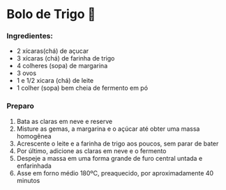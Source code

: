 # Bolo de Trigo :cake:

### Ingredientes:

- 2 xícaras(chá) de açucar
- 3 xícaras (chá) de farinha de trigo
- 4 colheres (sopa) de margarina
- 3 ovos
- 1 e 1/2 xicara (chá) de leite
- 1 colher (sopa) bem cheia de fermento em pó

### Preparo

1. Bata as claras em neve e reserve
2. Misture as gemas, a margarina e o açúcar até obter uma massa homogênea
3. Acrescente o leite e a farinha de trigo aos poucos, sem parar de bater
4. Por último, adicione as claras em neve e o fermento
5. Despeje a massa em uma forma grande de furo central untada e enfarinhada
6. Asse em forno médio 180ºC, preaquecido, por aproximadamente 40 minutos



